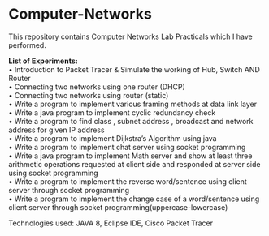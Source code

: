 # Computer-Networks

This repository contains Computer Networks Lab Practicals which I have performed.

**List of Experiments:**<br>
•	Introduction to Packet Tracer & Simulate the working of Hub, Switch AND Router<br/>
•	Connecting two networks using one router (DHCP)<br/>
•	Connecting two networks using  router (static)<br/>
•	Write a program to implement various framing methods at data link layer<br/>
•	Write a java program to implement cyclic redundancy check<br/>
•	Write a program to find class , subnet address , broadcast and network address for given IP address<br/>
•	Write a program to implement Dijkstra’s Algorithm using java<br/>
•	Write a program to implement chat server using socket programming<br/>
•	Write a java program to implement Math server and show at least three arithmetic operations requested at client side and responded at server side using  socket  programming<br/>
• Write a program to implement the reverse word/sentence using client server through socket programming<br/>
• Write a program to implement the change case of a word/sentence using client server through socket programming(uppercase-lowercase)<br/>


Technologies used: JAVA 8, Eclipse IDE, Cisco Packet Tracer
